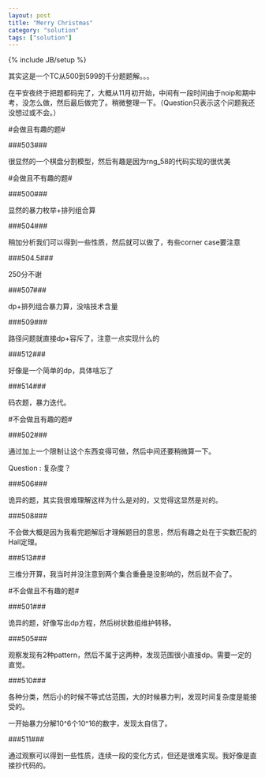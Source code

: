 ```yaml
---
layout: post
title: "Merry Christmas"
category: "solution"
tags: ["solution"]
---
```

{% include JB/setup %}

其实这是一个TC从500到599的千分题题解。。。

在平安夜终于把题都码完了，大概从11月初开始，中间有一段时间由于noip和期中考，没怎么做，然后最后做完了。稍微整理一下。（Question只表示这个问题我还没想过或不会。）

#会做且有趣的题#

###503###

很显然的一个棋盘分割模型，然后有趣是因为rng_58的代码实现的很优美

#会做且不有趣的题#

###500###

显然的暴力枚举+排列组合算

###504###

稍加分析我们可以得到一些性质，然后就可以做了，有些corner case要注意

###504.5###

250分不谢

###507###

dp+排列组合暴力算，没啥技术含量

###509###

路径问题就直接dp+容斥了，注意一点实现什么的

###512###

好像是一个简单的dp，具体啥忘了

###514###

码农题，暴力迭代。

#不会做且有趣的题#

###502###

通过加上一个限制让这个东西变得可做，然后中间还要稍微算一下。

Question : 复杂度？

###506###

诡异的题，其实我很难理解这样为什么是对的，又觉得这显然是对的。

###508###

不会做大概是因为我看完题解后才理解题目的意思，然后有趣之处在于实数匹配的Hall定理。

###513###

三维分开算，我当时并没注意到两个集合重叠是没影响的，然后就不会了。

#不会做且不有趣的题#

###501###

诡异的题，好像写出dp方程，然后树状数组维护转移。

###505###

观察发现有2种pattern，然后不属于这两种，发现范围很小直接dp。需要一定的直觉。

###510###

各种分类，然后小的时候不等式估范围，大的时候暴力判，发现时间复杂度是能接受的。

一开始暴力分解10^6个10^16的数字，发现太自信了。

###511###

通过观察可以得到一些性质，连续一段的变化方式，但还是很难实现。我好像是直接抄代码的。

